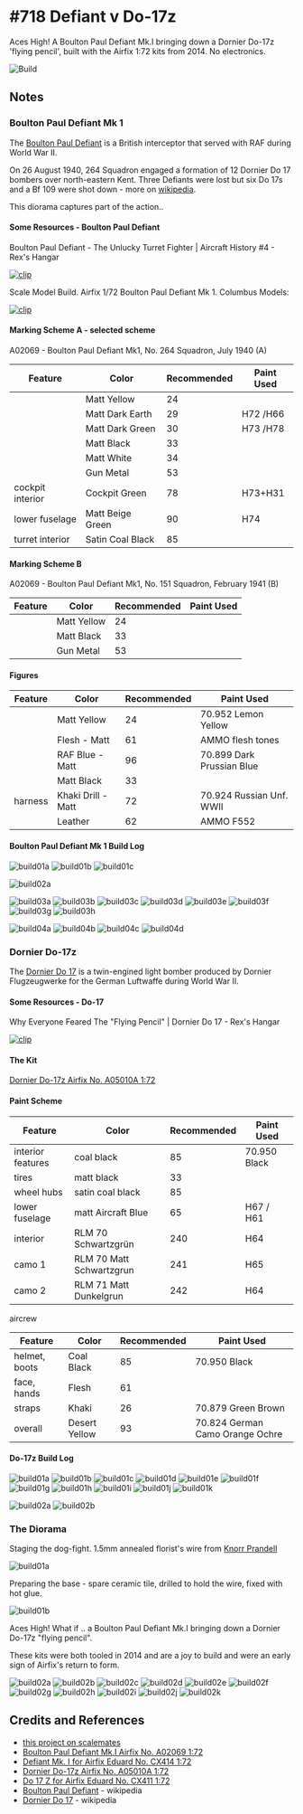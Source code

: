 # #718 Defiant v Do-17z

Aces High! A Boulton Paul Defiant Mk.I bringing down a Dornier Do-17z 'flying pencil', built with the Airfix 1:72 kits from 2014. No electronics.

![Build](./assets/DefiantMkIvDo17z_build.jpg?raw=true)

## Notes

### Boulton Paul Defiant Mk 1

The [Boulton Paul Defiant](https://en.wikipedia.org/wiki/Boulton_Paul_Defiant) is a British interceptor that served with RAF during World War II.

On 26 August 1940, 264 Squadron engaged a formation of 12 Dornier Do 17 bombers over north-eastern Kent.
Three Defiants were lost but six Do 17s and a Bf 109 were shot down - more on [wikipedia](https://en.wikipedia.org/wiki/Boulton_Paul_Defiant#Air_combat).

This diorama captures part of the action..

#### Some Resources - Boulton Paul Defiant

Boulton Paul Defiant - The Unlucky Turret Fighter | Aircraft History #4 - Rex's Hangar

[![clip](https://img.youtube.com/vi/aIKMAujFfiQ/0.jpg)](https://www.youtube.com/watch?v=aIKMAujFfiQ)

Scale Model Build. Airfix 1/72 Boulton Paul Defiant Mk 1. Columbus Models:

[![clip](https://img.youtube.com/vi/7d2_EwJiZz4/0.jpg)](https://www.youtube.com/watch?v=7d2_EwJiZz4)

#### Marking Scheme A - selected scheme

A02069 - Boulton Paul Defiant Mk1, No. 264 Squadron, July 1940 (A)

| Feature               | Color                | Recommended | Paint Used |
|-----------------------|----------------------|-------------|------------|
|                       | Matt Yellow          | 24            |          |
|                       | Matt Dark Earth      | 29            | H72 /H66  |
|                       | Matt Dark Green      | 30            | H73 /H78  |
|                       | Matt Black           | 33            |          |
|                       | Matt White           | 34            |          |
|                       | Gun Metal            | 53            |          |
| cockpit interior      | Cockpit Green        | 78            | H73+H31  |
| lower fuselage        | Matt Beige Green     | 90            | H74      |
| turret interior       | Satin Coal Black     | 85            |          |

#### Marking Scheme B

A02069 - Boulton Paul Defiant Mk1, No. 151 Squadron, February 1941 (B)

| Feature               | Color                | Recommended | Paint Used |
|-----------------------|----------------------|-------------|------------|
|                       | Matt Yellow          | 24  | |
|                       | Matt Black           | 33  | |
|                       | Gun Metal            | 53  | |

#### Figures

| Feature               | Color                | Recommended | Paint Used |
|-----------------------|----------------------|-------------|------------|
|                       | Matt Yellow          | 24          | 70.952 Lemon Yellow |
|                       | Flesh - Matt         | 61          | AMMO flesh tones  |
|                       | RAF Blue - Matt      | 96          | 70.899 Dark Prussian Blue |
|                       | Matt Black           | 33          | |
| harness               | Khaki Drill - Matt   | 72          | 70.924 Russian Unf. WWII |
|                       | Leather              | 62          | AMMO F552 |

#### Boulton Paul Defiant Mk 1 Build Log

![build01a](./assets/defiant/build01a.jpg?raw=true)
![build01b](./assets/defiant/build01b.jpg?raw=true)
![build01c](./assets/defiant/build01c.jpg?raw=true)

![build02a](./assets/defiant/build01a.jpg?raw=true)

![build03a](./assets/defiant/build03a.jpg?raw=true)
![build03b](./assets/defiant/build03b.jpg?raw=true)
![build03c](./assets/defiant/build03c.jpg?raw=true)
![build03d](./assets/defiant/build03d.jpg?raw=true)
![build03e](./assets/defiant/build03e.jpg?raw=true)
![build03f](./assets/defiant/build03f.jpg?raw=true)
![build03g](./assets/defiant/build03g.jpg?raw=true)
![build03h](./assets/defiant/build03h.jpg?raw=true)

![build04a](./assets/defiant/build04a.jpg?raw=true)
![build04b](./assets/defiant/build04b.jpg?raw=true)
![build04c](./assets/defiant/build04c.jpg?raw=true)
![build04d](./assets/defiant/build04d.jpg?raw=true)

### Dornier Do-17z

The [Dornier Do 17](https://en.wikipedia.org/wiki/Dornier_Do_17) is a twin-engined light bomber produced by Dornier Flugzeugwerke for the German Luftwaffe during World War II.

#### Some Resources - Do-17

Why Everyone Feared The "Flying Pencil" | Dornier Do 17 - Rex's Hangar

[![clip](https://img.youtube.com/vi/grvkSRGIFu8/0.jpg)](https://www.youtube.com/watch?v=grvkSRGIFu8)

#### The Kit

[Dornier Do-17z Airfix No. A05010A 1:72](https://www.scalemates.com/kits/airfix-a05010a-dornier-do-17z--1396804)

#### Paint Scheme

| Feature               | Color                    | Recommended | Paint Used   |
|-----------------------|--------------------------|-------------|--------------|
| interior features     | coal black               | 85          | 70.950 Black |
| tires                 | matt black               | 33          |              |
| wheel hubs            | satin coal black         | 85          |              |
| lower fuselage        | matt Aircraft Blue       | 65          | H67 / H61    |
| interior              | RLM 70 Schwartzgrün      | 240         | H64          |
| camo 1                | RLM 70 Matt Schwartzgrun | 241         | H65          |
| camo 2                | RLM 71 Matt Dunkelgrun   | 242         | H64          |

aircrew

| Feature               | Color                | Recommended | Paint Used |
|-----------------------|----------------------|-------------|------------|
| helmet, boots         | Coal Black           |  85           | 70.950 Black           |
| face, hands           | Flesh                |  61           |            |
| straps                | Khaki                |  26           | 70.879 Green Brown           |
| overall               | Desert Yellow        |  93           | 70.824 German Camo Orange Ochre           |

#### Do-17z Build Log

![build01a](./assets/do17z/build01a.jpg?raw=true)
![build01b](./assets/do17z/build01b.jpg?raw=true)
![build01c](./assets/do17z/build01c.jpg?raw=true)
![build01d](./assets/do17z/build01d.jpg?raw=true)
![build01e](./assets/do17z/build01e.jpg?raw=true)
![build01f](./assets/do17z/build01f.jpg?raw=true)
![build01g](./assets/do17z/build01g.jpg?raw=true)
![build01h](./assets/do17z/build01h.jpg?raw=true)
![build01i](./assets/do17z/build01i.jpg?raw=true)
![build01j](./assets/do17z/build01j.jpg?raw=true)
![build01k](./assets/do17z/build01k.jpg?raw=true)

![build02a](./assets/do17z/build02a.jpg?raw=true)
![build02b](./assets/do17z/build02b.jpg?raw=true)

### The Diorama

Staging the dog-fight. 1.5mm annealed florist's wire from [Knorr Prandell](https://www.knorrprandell.com)

![build01a](./assets/dio/build01a.jpg?raw=true)

Preparing the base - spare ceramic tile, drilled to hold the wire, fixed with hot glue.

![build01b](./assets/dio/build01b.jpg?raw=true)

Aces High! What if .. a Boulton Paul Defiant Mk.I bringing down a Dornier Do-17z "flying pencil".

These kits were both tooled in 2014 and are a joy to build and were an early sign of Airfix's return to form.

![build02a](./assets/dio/build02a.jpg?raw=true)
![build02b](./assets/dio/build02b.jpg?raw=true)
![build02c](./assets/dio/build02c.jpg?raw=true)
![build02d](./assets/dio/build02d.jpg?raw=true)
![build02e](./assets/dio/build02e.jpg?raw=true)
![build02f](./assets/dio/build02f.jpg?raw=true)
![build02g](./assets/dio/build02g.jpg?raw=true)
![build02h](./assets/dio/build02h.jpg?raw=true)
![build02i](./assets/dio/build02i.jpg?raw=true)
![build02j](./assets/dio/build02j.jpg?raw=true)
![build02k](./assets/dio/build02k.jpg?raw=true)

## Credits and References

* [this project on scalemates](https://www.scalemates.com/profiles/mate.php?id=74137&p=projects&project=140044)
* [Boulton Paul Defiant Mk.I Airfix No. A02069 1:72](https://www.scalemates.com/kits/airfix-a02069-boulton-paul-defiant-mki--636182)
* [Defiant Mk. I for Airfix Eduard No. CX414 1:72](https://www.scalemates.com/kits/eduard-cx414-defiant-mk-i--943106)
* [Dornier Do-17z Airfix No. A05010A 1:72](https://www.scalemates.com/kits/airfix-a05010a-dornier-do-17z--1396804)
* [Do 17 Z for Airfix Eduard No. CX411 1:72](https://www.scalemates.com/kits/eduard-cx411-do-17-z--940535)
* [Boulton Paul Defiant](https://en.wikipedia.org/wiki/Boulton_Paul_Defiant) - wikipedia
* [Dornier Do 17](https://en.wikipedia.org/wiki/Dornier_Do_17) - wikipedia
